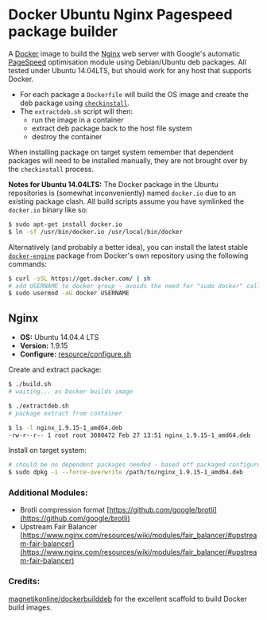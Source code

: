 # Docker Ubuntu Nginx Pagespeed package builder
A [Docker](https://www.docker.com) image to build the [Nginx](https://nginx.org) web server with Google's automatic [PageSpeed](https://github.com/pagespeed/ngx_pagespeed) optimisation module using Debian/Ubuntu deb packages. All tested under Ubuntu 14.04LTS, but should work for any host that supports Docker.

- For each package a `Dockerfile` will build the OS image and create the deb package using [`checkinstall`](https://help.ubuntu.com/community/CheckInstall).
- The `extractdeb.sh` script will then:
	- run the image in a container
	- extract deb package back to the host file system
	- destroy the container

When installing package on target system remember that dependent packages will need to be installed manually, they are not brought over by the `checkinstall` process.

**Notes for Ubuntu 14.04LTS:** The Docker package in the Ubuntu repositories is (somewhat inconveniently) named `docker.io` due to an existing package clash. All build scripts assume you have symlinked the `docker.io` binary like so:

```sh
$ sudo apt-get install docker.io
$ ln -sf /usr/bin/docker.io /usr/local/bin/docker
```

Alternatively (and probably a better idea), you can install the latest stable [`docker-engine`](https://docs.docker.com/installation/ubuntulinux/) package from Docker's own repository using the following commands:

```sh
$ curl -sSL https://get.docker.com/ | sh
# add USERNAME to docker group - avoids the need for "sudo docker" calls.
$ sudo usermod -aG docker USERNAME
```

## Nginx
- **OS:** Ubuntu 14.04.4 LTS
- **Version:** 1.9.15
- **Configure:** [resource/configure.sh](resource/configure.sh)

Create and extract package:
```sh
$ ./build.sh
# waiting... as Docker builds image

$ ./extractdeb.sh
# package extract from container

$ ls -l nginx_1.9.15-1_amd64.deb
-rw-r--r-- 1 root root 3080472 Feb 27 13:51 nginx_1.9.15-1_amd64.deb
```

Install on target system:
```sh
# should be no dependent packages needed - based off packaged configure.sh
$ sudo dpkg -i --force-overwrite /path/to/nginx_1.9.15-1_amd64.deb
```

### Additional Modules:
* Brotli compression format [https://github.com/google/brotli](https://github.com/google/brotli)
* Upstream Fair Balancer [https://www.nginx.com/resources/wiki/modules/fair_balancer/#upstream-fair-balancer](https://www.nginx.com/resources/wiki/modules/fair_balancer/#upstream-fair-balancer)

### Credits:
[magnetikonline/dockerbuilddeb](https://github.com/magnetikonline/dockerbuilddeb/blob/master/README.md) for the excellent scaffold to build Docker build images.
